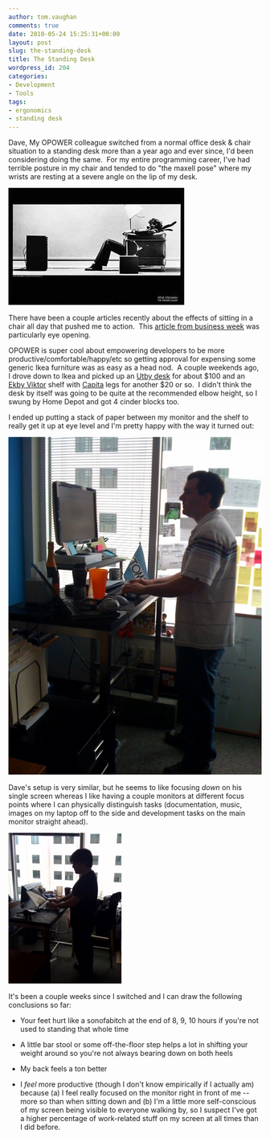 ```yaml
---
author: tom.vaughan
comments: true
date: 2010-05-24 15:25:31+00:00
layout: post
slug: the-standing-desk
title: The Standing Desk
wordpress_id: 204
categories:
- Development
- Tools
tags:
- ergonomics
- standing desk
---
```


Dave, My OPOWER colleague switched from a normal office desk & chair situation to a standing desk more than a year ago and ever since, I'd been considering doing the same.  For my entire programming career, I've had terrible posture in my chair and tended to do "the maxell pose" where my wrists are resting at a severe angle on the lip of my desk.

![The Maxwell Pose](/img/maxell_blown_away.jpg)

There have been a couple articles recently about the effects of sitting in a chair all day that pushed me to action.  This [article from business week](http://www.businessweek.com/magazine/content/10_19/b4177071221162.htm) was particularly eye opening.

OPOWER is super cool about empowering developers to be more productive/comfortable/happy/etc so getting approval for expensing some generic Ikea furniture was as easy as a head nod.  A couple weekends ago, I drove down to Ikea and picked up an [Utby desk](http://www.ikea.com/us/en/catalog/products/S49843462) for about $100 and an [Ekby Viktor](http://www.ikea.com/us/en/catalog/products/90167477) shelf with [Capita](http://www.ikea.com/us/en/catalog/products/00054564) legs for another $20 or so.  I didn't think the desk by itself was going to be quite at the recommended elbow height, so I swung by Home Depot and got 4 cinder blocks too.

I ended up putting a stack of paper between my monitor and the shelf to really get it up at eye level and I'm pretty happy with the way it turned out:

![Me enjoying my new standing desk.](/img/standing_desk_tom.jpg)

Dave's setup is very similar, but he seems to like focusing _down_ on his single screen whereas I like having a couple monitors at different focus points where I can physically distinguish tasks (documentation, music, images on my laptop off to the side and development tasks on the main monitor straight ahead).

![Dave at his standing desk](/img/standing_desk_dave-225x300.jpg)

It's been a couple weeks since I switched and I can draw the following conclusions so far:



	
  * Your feet hurt like a sonofabitch at the end of 8, 9, 10 hours if you're not used to standing that whole time

	
  * A little bar stool or some off-the-floor step helps a lot in shifting your weight around so you're not always bearing down on both heels

	
  * My back feels a ton better

	
  * I _feel_ more productive (though I don't know empirically if I actually am) because (a) I feel really focused on the monitor right in front of me -- more so than when sitting down and (b) I'm a little more self-conscious of my screen being visible to everyone walking by, so I suspect I've got a higher percentage of work-related stuff on my screen at all times than I did before.


